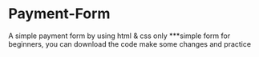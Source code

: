 # Payment-Form
A simple payment form by using html & css only
***simple form for beginners, you can download the code make some changes and practice
